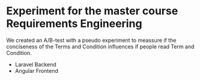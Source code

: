 # Experiment for the master course Requirements Engineering
We created an A/B-test with a pseudo experiment to meassure if the conciseness of the Terms and Condition influences if people read Term and Condition.
* Laravel Backend
* Angular Frontend
